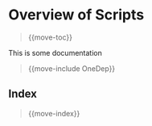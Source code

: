 # Overview of Scripts

> {{move-toc}}

This is some documentation

> {{move-include OneDep}}

## Index

> {{move-index}}
